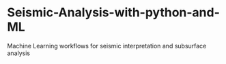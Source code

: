 # Seismic-Analysis-with-python-and-ML
Machine Learning workflows for seismic interpretation and subsurface analysis
